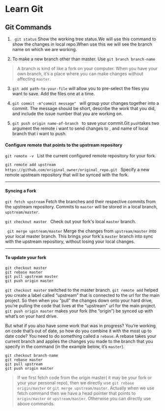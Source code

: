 # Learn Git

## Git Commands

1. ``` git status```
Show the working tree status.We will use this command to show the changes in local repo.When use this we will see the branch name on which we are working.

2. To make a new branch other than master. Use
``` git branch branch-name ```

> A branch is kind of like a fork on your computer. When you have your own branch, it’s a place where you can make changes without affecting `master`.

3. ``` git add path-to-your-file ``` will allow you to pre-select the files you want to save. Add the files one at a time.

4. ```git commit -m"commit message" ``` will group your changes together into a commit. The message should be short, describe the work that you did, and include the issue number that you are working on.

5. ```git push origin name-of-branch ``` to save your commit.Git `push`takes two argument the remote i want to send changes to , and name of local branch that i want to push.

#### Configure remote that points to the upstream repository 

 ```git remote -v ``` List the current configured remote repository for your fork.

 ```git remote add upstream https://github.com/original_owner/original_repo.git ``` Specify a new remote upstream repository that will be synced with the fork.

 ---

#### Syncing a Fork

```git fetch upstream``` Fetch the branches and their respective commits from the upstream repository. Commits to `master` will be stored in a local branch, `upstream/master`.

```git checkout master ```  Check out your fork's local `master` branch.

``` git merge upstream/master``` Merge the changes from ```upstream/master``` into your local master branch. This brings your fork's `master` branch into sync with the upstream repository, without losing your local changes.

---

#### To update your fork

```
git checkout master
git rebase master
git pull upstream master
git push origin master

```

```git checkout master``` switched to the master branch. ```git remote add``` helped you create a label called “upstream” that is connected to the url for the main project. So then when you “pull” the changes down onto your hard drive, you’re pulling the code that lives at the “upstream” url for the main project. `git push origin master` makes your fork (the “origin”) be synced up with what’s on your hard drive.

But what if you also have some work that was in progress? You’re working on code that’s out of date, so how do you combine it with the most up to date code? You need to do something called a `rebase`. A rebase takes your current branch and applies the changes you made to the branch that you specify in the command (in the example below, it’s `master`).

```
git checkout branch-name
git rebase master
git pull upstream
git push origin master
```


>If we first fetch code from the origin master( it may be your fork or your your personal repo), then we directly use ```git rebase origin/master``` or `git merge upstream/master`. Actually when we use fetch command then we have a head pointer that points to `origin/master` or `upstream/master`. Otherwise you can directly use above commands.

